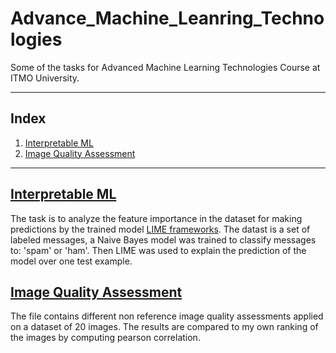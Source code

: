 # Advance_Machine_Leanring_Technologies
Some of the tasks for Advanced Machine Learning Technologies Course at ITMO University.

----

## Index
1. [Interpretable ML](#interpretable-ml)
2. [Image Quality Assessment](#image-quality-assessment)
---

## [Interpretable ML](https://github.com/nemat-al/Advance_Machine_Leanring_Technologies/blob/main/Interpretable%20ML/AML_T02.ipynb)
The task is to analyze the feature importance in the dataset for making predictions by the trained model [LIME frameworks](https://github.com/marcotcr/lime). The datast is a set of labeled messages, a Naive Bayes model was trained to classify messages to: 'spam' or 'ham'. Then LIME was used to explain the prediction of the model over one test example.

## [Image Quality Assessment](https://github.com/nemat-al/Advance_Machine_Leanring_Technologies/blob/main/Image%20Quality%20Assessment/AMLT_Task_04.ipynb)
The file contains different non reference image quality assessments applied on a dataset of 20 images. The results are compared to my own ranking of the images by computing pearson correlation.

